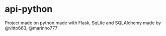 # api-python
Project made on python made with Flask, SqLite and SQLAlchemy made by @vitto663, @marinho777
